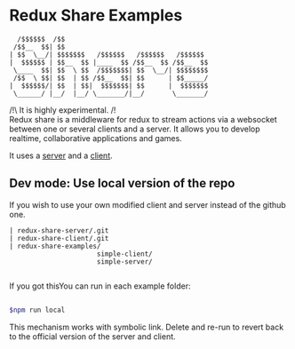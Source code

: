 # Redux Share Examples


```
  /$$$$$$  /$$                                    
 /$$__  $$| $$                                    
| $$  \__/| $$$$$$$   /$$$$$$   /$$$$$$   /$$$$$$ 
|  $$$$$$ | $$__  $$ |____  $$ /$$__  $$ /$$__  $$
 \____  $$| $$  \ $$  /$$$$$$$| $$  \__/| $$$$$$$$
 /$$  \ $$| $$  | $$ /$$__  $$| $$      | $$_____/
|  $$$$$$/| $$  | $$|  $$$$$$$| $$      |  $$$$$$$
 \______/ |__/  |__/ \_______/|__/       \_______/
```

/!\ It is highly experimental. /!\
Redux share is a middleware for redux to stream actions via a websocket between one or several clients and a server. It allows you to develop realtime, collaborative applications and games.

It uses a [server](https://github.com/baptistemanson/redux-share-server) and a [client](https://github.com/baptistemanson/redux-share-client).


## Dev mode: Use local version of the repo

If you wish to use your own modified client and server instead of the github one.

```
| redux-share-server/.git
| redux-share-client/.git
| redux-share-examples/
                      simple-client/
                      simple-server/
                      
```

If you got thisYou can run in each example folder:

```bash

$npm run local

```


This mechanism works with symbolic link. Delete and re-run to revert back to the official version of the server and client.